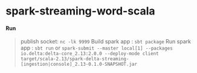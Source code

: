# spark-streaming-word-scala

#### Run
> publish socket: `nc -lk 9999`
> Build spark app : `sbt package`
> Run spark app : `sbt run` or `spark-submit --master local[1] --packages io.delta:delta-core_2.13:2.0.0 --deploy-mode client  target/scala-2.13/spark-delta-streaming-[ingestion|console]_2.13-0.1.0-SNAPSHOT.jar`
